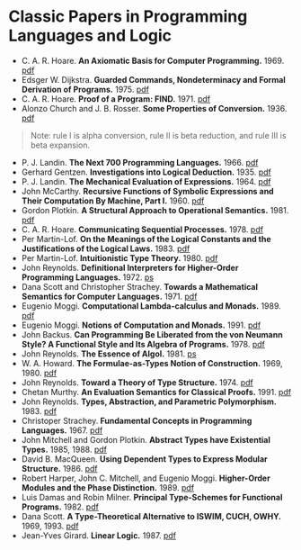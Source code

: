 # Classic Papers in Programming Languages and Logic

*   C. A. R. Hoare. **An Axiomatic Basis for Computer Programming.** 1969. [pdf][Hoare69.pdf]
*   Edsger W. Dijkstra. **Guarded Commands, Nondeterminacy and Formal Derivation of Programs.** 1975. [pdf][Dijkstra75.pdf]
*   C. A. R. Hoare. **Proof of a Program: FIND.** 1971. [pdf][Hoare71.pdf]
*   Alonzo Church and J. B. Rosser. **Some Properties of Conversion.** 1936. [pdf][ChurchRosser36.pdf]  
>    Note: rule I is alpha conversion, rule II is beta reduction, and rule III is beta expansion.

*   P. J. Landin. **The Next 700 Programming Languages.** 1966. [pdf][Landin66.pdf]
*   Gerhard Gentzen. **Investigations into Logical Deduction.** 1935. [pdf][Gentzen35.pdf]
*   P. J. Landin. **The Mechanical Evaluation of Expressions.** 1964. [pdf][Landin64.pdf]
*   John McCarthy. **Recursive Functions of Symbolic Expressions and Their Computation By Machine, Part I.** 1960. [pdf][McCarthy60.pdf]
*   Gordon Plotkin. **A Structural Approach to Operational Semantics.** 1981. [pdf][Plotkin81.pdf]
*   C. A. R. Hoare. **Communicating Sequential Processes.** 1978. [pdf][Hoare78.pdf]
*   Per Martin-Lof. **On the Meanings of the Logical Constants and the Justifications of the Logical Laws.** 1983. [pdf][Martin-Lof83.pdf]
*   Per Martin-Lof. **Intuitionistic Type Theory.** 1980. [pdf][Martin-Lof80.pdf]
*   John Reynolds. **Definitional Interpreters for Higher-Order Programming Languages.** 1972. [ps][Reynolds72.ps]
*   Dana Scott and Christopher Strachey. **Towards a Mathematical Semantics for Computer Languages.** 1971. [pdf][Scott71.pdf]
*   Eugenio Moggi. **Computational Lambda-calculus and Monads.** 1989. [pdf][Moggi89.pdf]
*   Eugenio Moggi. **Notions of Computation and Monads.** 1991. [pdf][Moggi91.pdf]
*   John Backus. **Can Programming Be Liberated from the von Neumann Style? A Functional Style and Its Algebra of Programs.** 1978. [pdf][Backus78.pdf]
*   John Reynolds. **The Essence of Algol.** 1981. [ps][Reynolds81.ps]
*   W. A. Howard. **The Formulae-as-Types Notion of Construction.** 1969, 1980. [pdf][Howard80.pdf]
*   John Reynolds. **Toward a Theory of Type Structure.** 1974. [pdf][Reynolds74.pdf]
*   Chetan Murthy. **An Evaluation Semantics for Classical Proofs.** 1991. [pdf][Murthy91.pdf]
*   John Reynolds. **Types, Abstraction, and Parametric Polymorphism.** 1983. [pdf][Reynolds83.pdf]
*   Christoper Strachey. **Fundamental Concepts in Programming Languages.** 1967. [pdf][Strachey67.pdf]
*   John Mitchell and Gordon Plotkin. **Abstract Types have Existential Types.** 1985, 1988. [pdf][MitchellPlotkin88.pdf]
*   David B. MacQueen. **Using Dependent Types to Express Modular Structure.** 1986. [pdf][MacQueen86.pdf]
*   Robert Harper, John C. Mitchell, and Eugenio Moggi. **Higher-Order Modules and the Phase Distinction.** 1989. [pdf][HarperEtal89.pdf]
*   Luis Damas and Robin Milner. **Principal Type-Schemes for Functional Programs.** 1982. [pdf][DamasMilner82.pdf]
*   Dana Scott. **A Type-Theoretical Alternative to ISWIM, CUCH, OWHY.** 1969, 1993. [pdf][Scott93.pdf]
*   Jean-Yves Girard. **Linear Logic.** 1987. [pdf][Girard87.pdf]

[Hoare69.pdf]: C-A-R-Hoare/Hoare69.pgf
[Backus78.pdf]: John-Backus/Backus78.pdf
[ChurchRosser36.pdf]: Alonzo-Church-and-J-B-Rosser/ChurchRosser36.pdf
[DamasMilner82.pdf]: Luis-Damas-and-Robin-Milner/DamasMilner82.pdf
[Dijkstra75.pdf]: Edsger-W-Dijkstra/Dijkstra75.pdf
[Gentzen35.pdf]: Gerhard-Gentzen/Gentzen35.pdf
[Girard87.pdf]: Jean-Yves-Girard/Girard87.pdf
[HarperEtal89.pdf]: Robert-Harper-John-C-Mitchell-and-Eugenio-Moggi/HarperEtal89.pdf
[Hoare69.pdf]: C-A-R-Hoare/Hoare69.pdf
[Hoare71.pdf]: C-A-R-Hoare/Hoare71.pdf
[Hoare78.pdf]: C-A-R-Hoare/Hoare78.pdf
[Howard80.pdf]: W-A-Howard/Howard80.pdf
[Landin64.pdf]: P-J-Landin/Landin64.pdf
[Landin66.pdf]: P-J-Landin/Landin66.pdf
[MacQueen86.pdf]: David-B-MacQueen/MacQueen86.pdf
[Martin-Lof80.pdf]: Martin-Lof/Martin-Lof80.pdf
[Martin-Lof83.pdf]: Martin-Lof/Martin-Lof83.pdf
[McCarthy60.pdf]: John-McCarthy/McCarthy60.pdf
[MitchellPlotkin88.pdf]: John-Mitchell-and-Gordon-Plotkin/MitchellPlotkin88.pdf
[Moggi89.pdf]: Eugenio-Moggi/Moggi89.pdf
[Moggi91.pdf]: Eugenio-Moggi/Moggi91.pdf
[Murthy91.pdf]: Chetan-Murthy/Murthy91.pdf
[Plotkin81.pdf]: Gordon-Plotkin/Plotkin81.pdf
[Reynolds72.ps]: John-Reynolds/Reynolds72.ps
[Reynolds74.pdf]: John-Reynolds/Reynolds74.pdf
[Reynolds81.ps]: John-Reynolds/Reynolds81.ps
[Reynolds83.pdf]: John-Reynolds/Reynolds83.pdf
[Scott71.pdf]: Dana-Scott-and-Christopher-Strachey/Scott71.pdf
[Scott93.pdf]: Dana-Scott/Scott93.pdf
[Strachey67.pdf]: Christoper-Strachey/Strachey67.pdf
